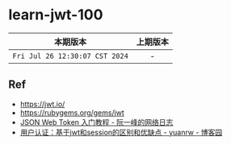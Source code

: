 # learn-jwt-100

|本期版本| 上期版本
|:---:|:---:
`Fri Jul 26 12:30:07 CST 2024` | -






## Ref

* <https://jwt.io/>
* <https://rubygems.org/gems/jwt>
* [JSON Web Token 入门教程 - 阮一峰的网络日志](https://www.ruanyifeng.com/blog/2018/07/json_web_token-tutorial.html)
* [用户认证：基于jwt和session的区别和优缺点 - yuanrw - 博客园](https://www.cnblogs.com/yuanrw/p/10089796.html)
